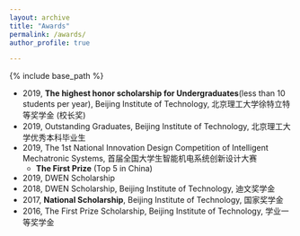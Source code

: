 ```yaml
---
layout: archive
title: "Awards"
permalink: /awards/
author_profile: true

---
```


{% include base_path %}


* 2019, **The highest honor scholarship for Undergraduates**(less than 10 students per year), Beijing Institute of Technology, 北京理工大学徐特立特等奖学金 (校长奖)
* 2019, Outstanding Graduates, Beijing Institute of Technology, 北京理工大学优秀本科毕业生
* 2019, The 1st National Innovation Design Competition of Intelligent Mechatronic Systems, 首届全国大学生智能机电系统创新设计大赛
  * **The First Prize** (Top 5 in China)
* 2019, DWEN Scholarship
* 2018, DWEN Scholarship, Beijing Institute of Technology, 迪文奖学金
* 2017, **National Scholarship**, Beijing Institute of Technology, 国家奖学金
* 2016, The First Prize Scholarship, Beijing Institute of Technology, 学业一等奖学金
